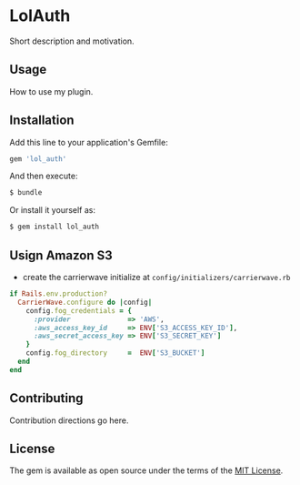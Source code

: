 # LolAuth
Short description and motivation.

## Usage
How to use my plugin.

## Installation
Add this line to your application's Gemfile:

```ruby
gem 'lol_auth'
```

And then execute:
```bash
$ bundle
```

Or install it yourself as:
```bash
$ gem install lol_auth
```

## Usign Amazon S3

* create the carrierwave initialize at `config/initializers/carrierwave.rb`

```ruby
if Rails.env.production?
  CarrierWave.configure do |config|
    config.fog_credentials = {
      :provider              => 'AWS',
      :aws_access_key_id     => ENV['S3_ACCESS_KEY_ID'],
      :aws_secret_access_key => ENV['S3_SECRET_KEY']
    }
    config.fog_directory     =  ENV['S3_BUCKET']
  end
end


```

## Contributing
Contribution directions go here.

## License
The gem is available as open source under the terms of the [MIT License](http://opensource.org/licenses/MIT).
